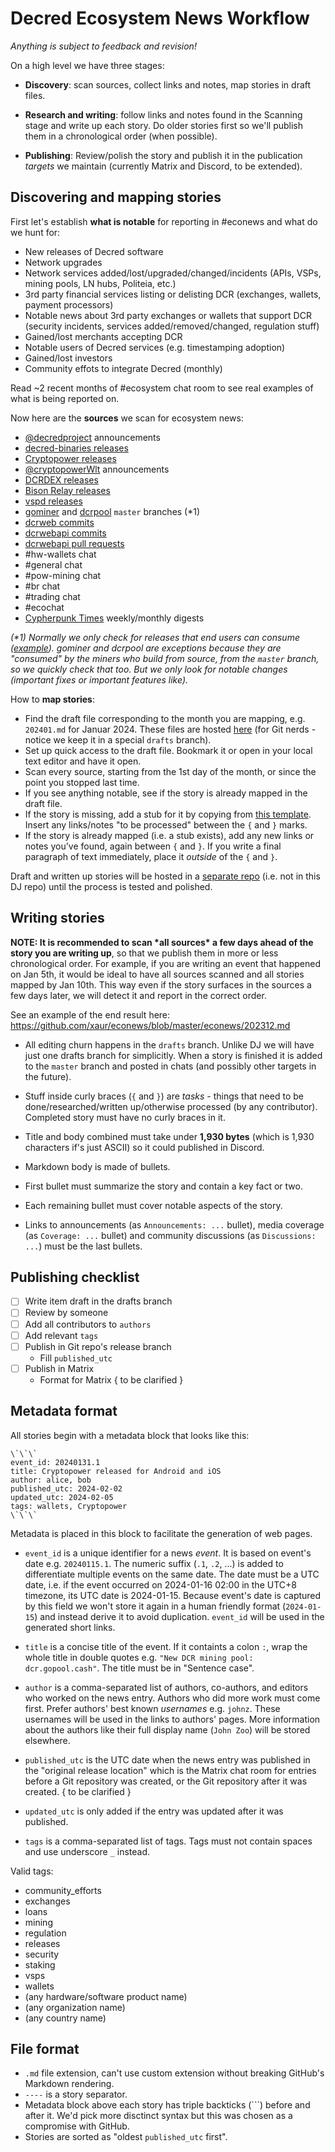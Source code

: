 # Decred Ecosystem News Workflow

*Anything is subject to feedback and revision!*

On a high level we have three stages:

- **Discovery**: scan sources, collect links and notes, map stories in draft files.

- **Research and writing**: follow links and notes found in the Scanning stage and write up each story. Do older stories first so we'll publish them in a chronological order (when possible).

- **Publishing**: Review/polish the story and publish it in the publication *targets* we maintain (currently Matrix and Discord, to be extended).


## Discovering and mapping stories

First let's establish **what is notable** for reporting in #econews and what do we hunt for:

- New releases of Decred software
- Network upgrades
- Network services added/lost/upgraded/changed/incidents (APIs, VSPs, mining pools, LN hubs, Politeia, etc.)
- 3rd party financial services listing or delisting DCR (exchanges, wallets, payment processors)
- Notable news about 3rd party exchanges or wallets that support DCR (security incidents, services added/removed/changed, regulation stuff)
- Gained/lost merchants accepting DCR
- Notable users of Decred services (e.g. timestamping adoption)
- Gained/lost investors
- Community effots to integrate Decred (monthly)

Read ~2 recent months of #ecosystem chat room to see real examples of what is being reported on.

Now here are the **sources** we scan for ecosystem news:

- [@decredproject](https://twitter.com/decredproject) announcements
- [decred-binaries releases](https://github.com/decred/decred-binaries/releases)
- [Cryptopower releases](https://github.com/crypto-power/cryptopower/releases)
- [@cryptopowerWlt](https://twitter.com/cryptopowerWlt) announcements
- [DCRDEX releases](https://github.com/decred/dcrdex/releases)
- [Bison Relay releases](https://github.com/companyzero/bisonrelay/releases)
- [vspd releases](https://github.com/decred/vspd/releases)
- [gominer](https://github.com/decred/gominer/commits/master) and [dcrpool](https://github.com/decred/dcrpool/commits/master) `master` branches (\*1)
- [dcrweb commits](https://github.com/decred/dcrweb/commits/master)
- [dcrwebapi commits](https://github.com/decred/dcrwebapi/commits/master)
- [dcrwebapi pull requests](https://github.com/decred/dcrwebapi/pulls?q=is%3Apr)
- #hw-wallets chat
- #general chat
- #pow-mining chat
- #br chat
- #trading chat
- #ecochat
- [Cypherpunk Times](https://www.cypherpunktimes.com/page/2/) weekly/monthly digests

*(\*1) Normally we only check for releases that end users can consume ([example](https://github.com/decred/decred-binaries/releases)). gominer and dcrpool are exceptions because they are "consumed" by the miners who build from source, from the `master` branch, so we quickly check that too. But we only look for notable changes (important fixes or important features like).*

How to **map stories**:

- Find the draft file corresponding to the month you are mapping, e.g. `202401.md` for Januar 2024. These files are hosted [here](https://github.com/xaur/econews/tree/drafts/econews) (for Git nerds - notice we keep it in a special `drafts` branch).
- Set up quick access to the draft file. Bookmark it or open in your local text editor and have it open.
- Scan every source, starting from the 1st day of the month, or since the point you stopped last time.
- If you see anything notable, see if the story is already mapped in the draft file.
- If the story is missing, add a stub for it by copying from [this template](https://github.com/xaur/econews/blob/drafts/templates.md). Insert any links/notes "to be processed" between the `{` and `}` marks.
- If the story is already mapped (i.e. a stub exists), add any new links or notes you've found, again between `{` and `}`. If you write a final paragraph of text immediately, place it *outside* of the `{` and `}`.

Draft and written up stories will be hosted in a [separate repo](https://github.com/xaur/econews) (i.e. not in this DJ repo) until the process is tested and polished.


## Writing stories

**NOTE: It is recommended to scan \*all sources\* a few days ahead of the story you are writing up**, so that we publish them in more or less chronological order. For example, if you are writing an event that happened on Jan 5th, it would be ideal to have all sources scanned and all stories mapped by Jan 10th. This way even if the story surfaces in the sources a few days later, we will detect it and report in the correct order.

See an example of the end result here: https://github.com/xaur/econews/blob/master/econews/202312.md

- All editing churn happens in the `drafts` branch. Unlike DJ we will have just one drafts branch for simplicitly. When a story is finished it is added to the `master` branch and posted in chats (and possibly other targets in the future).

- Stuff inside curly braces (`{` and `}`) are *tasks* - things that need to be done/researched/written up/otherwise processed (by any contributor). Completed story must have no curly braces in it.

- Title and body combined must take under **1,930 bytes** (which is 1,930 characters if's just ASCII) so it could published in Discord.

- Markdown body is made of bullets.

- First bullet must summarize the story and contain a key fact or two.

- Each remaining bullet must cover notable aspects of the story.

- Links to announcements (as `Announcements: ...` bullet), media coverage (as `Coverage: ...` bullet) and community discussions (as `Discussions: ...`) must be the last bullets.


## Publishing checklist

- [ ] Write item draft in the drafts branch
- [ ] Review by someone
- [ ] Add all contributors to `authors`
- [ ] Add relevant `tags`
- [ ] Publish in Git repo's release branch
  - Fill `published_utc`
- [ ] Publish in Matrix
  - Format for Matrix { to be clarified }


## Metadata format

All stories begin with a metadata block that looks like this:

```
\`\`\`
event_id: 20240131.1
title: Cryptopower released for Android and iOS
author: alice, bob
published_utc: 2024-02-02
updated_utc: 2024-02-05
tags: wallets, Cryptopower
\`\`\`
```

Metadata is placed in this block to facilitate the generation of web pages.

- `event_id` is a unique identifier for a news *event*. It is based on event's date e.g. `20240115.1`. The numeric suffix (`.1`, `.2`, ...) is added to differentiate multiple events on the same date. The date must be a UTC date, i.e. if the event occurred on 2024-01-16 02:00 in the UTC+8 timezone, its UTC date is 2024-01-15. Because event's date is captured by this field we won't store it again in a human friendly format (`2024-01-15`) and instead derive it to avoid duplication. `event_id` will be used in the generated short links.

- `title` is a concise title of the event. If it containts a colon `:`, wrap the whole title in double quotes e.g. `"New DCR mining pool: dcr.gopool.cash"`. The title must be in "Sentence case".

- `author` is a comma-separated list of authors, co-authors, and editors who worked on the news entry. Authors who did more work must come first. Prefer authors' best known *usernames* e.g. `johnz`. These usernames will be used in the links to authors' pages. More information about the authors like their full display name (`John Zoo`) will be stored elsewhere.

- `published_utc` is the UTC date when the news entry was published in the "original release location" which is the Matrix chat room for entries before a Git repository was created, or the Git repository after it was created. { to be clarified }

- `updated_utc` is only added if the entry was updated after it was published.

- `tags` is a comma-separated list of tags. Tags must not contain spaces and use underscore `_` instead.

Valid tags:

- community_efforts
- exchanges
- loans
- mining
- regulation
- releases
- security
- staking
- vsps
- wallets
- (any hardware/software product name)
- (any organization name)
- (any country name)


## File format

- `.md` file extension, can't use custom extension without breaking GitHub's Markdown rendering.
- `----` is a story separator.
- Metadata block above each story has triple backticks (\`\`\`) before and after it. We'd pick more disctinct syntax but this was chosen as a compromise with GitHub.
- Stories are sorted as "oldest `published_utc` first".
